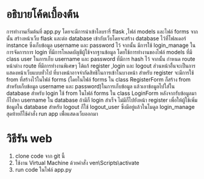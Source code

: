 # อธิบายโค้ดเบื้องต้น
  การทำงานเริ่มต้นที่ app.py โดยจะมีการนำเข้าไลบรารี่ flask ,ไฟล๋ models และไฟล์ forms
จากนั้น สร้างหน้าเว็บ flask และต่อ database เข้ากับเว็บโดยจะสร้าง database ไว้ที่โฟลเดอร์ instance ซึ่งเก็บข้อมูล username และ password ไว้
จากนั้น มีการใช้ login_manage ในการจัดการการ login ที่มีการโหลดบัญชีผู้ใช้จากฐานข้อมูล โดยใช้การทำงานของไฟล์ models ที่มี class user ในการเก็บ username และ password ที่มีการ hash ไว้
จากนั้น กำหนด route หน้าต่าง route ที่มีการทำงานพิเศษๆ ได้แก้ register ,login และ logout ส่วนหน้าอื่่นจะเป็นการแสดงหน้าเว็บแบบทั่วไป ที่บางหน้าอาจจำกัดสิทธิในการเข้าในบางหน้า
สำหรับ register จะมีการใช้ from ที่สร้างไว้ในไฟล์ forms (โดยในไฟล์ forms ใน class RegisterForm ก็สร้าง from สำหรับเก็บข้อมูล username และ password)ในการเก็บข้อมูล แล้วเอาข้อมูลไปใส่ใน database
สำหรับ login  ใช้ from ในไฟล์ forms ใน class LoginForm หลังจากรับข้อมูลมาก็ไปหา username ใน database ถ้ามีก็ login สำเร็จ ไม่มีก็ไปยังหน้า register เพื่อให้ผู้ใช้เพิ่มข้อมูลใน database
สำหรับ logout ก็ใช้ logout_user ซึ่งมีอยู่แล้วในโมดูล login_manage
สุดท้ายก็ใช้คำสั่ง run app เพื่่อแสดงเว็บออกมา

# วิธีรัน web
  1. clone code จาก git นี้
  2. ใช้งาน Virtual Machine ด้วยคำสั่ง ven\Scripts\activate
  3. run code ในไฟล์ app.py
